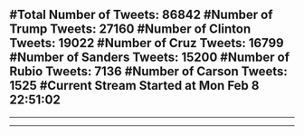 #Total Number of Tweets: 86842 
#Number of Trump Tweets: 27160
#Number of Clinton Tweets: 19022
#Number of Cruz Tweets: 16799
#Number of Sanders Tweets: 15200
#Number of Rubio Tweets: 7136
#Number of Carson Tweets: 1525
#Current Stream Started at Mon Feb  8 22:51:02
---
---
---
